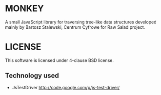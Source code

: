MONKEY
======
A small JavaScript library for traversing tree-like data structures developed mainly by Bartosz Stalewski, Centrum Cyfrowe for Raw Salad project.

LICENSE
=======
This software is licensed under 4-clause BSD license.

Technology used
---------------

- JsTestDriver <http://code.google.com/p/js-test-driver/>